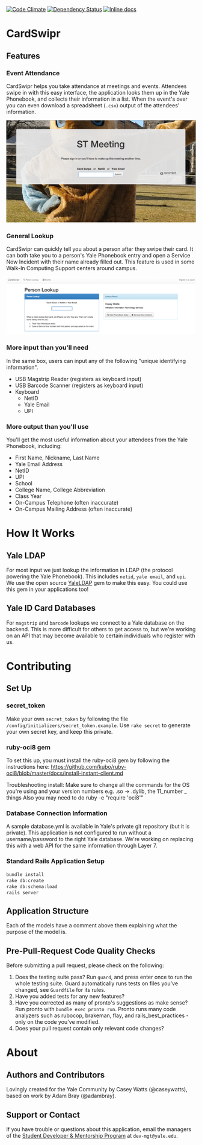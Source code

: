 [![Code Climate](https://img.shields.io/codeclimate/github/YaleSTC/cardswipr.svg)](https://codeclimate.com/github/YaleSTC/cardswipr)
[![Dependency Status](https://gemnasium.com/YaleSTC/cardswipr.svg)](https://gemnasium.com/YaleSTC/cardswipr)
[![Inline docs](http://inch-ci.org/github/yalestc/cardswipr.svg)](http://inch-ci.org/github/yalestc/cardswipr)


# CardSwipr
## Features
### Event Attendance
CardSwipr helps you take attendance at meetings and events. Attendees swipe in with this easy interface, the application looks them up in the Yale Phonebook, and collects their information in a list. When the event's over you can even download a spreadsheet (`.csv`) output of the attendees' information.

![Swipe Screen](READMEImages/SwipeScreenScreenshot.png)


### General Lookup
CardSwipr can quickly tell you about a person after they swipe their card. It can both take you to a person's Yale Phonebook entry and open a Service Now Incident with their name already filled out. This feature is used in some Walk-In Computing Support centers around campus.

![General Lookup](READMEImages/GeneralLookupScreenshot.png)

### More input than you'll need
In the same box, users can input any of the following "unique identifying information".

- USB Magstrip Reader (registers as keyboard input)
- USB Barcode Scanner (registers as keyboard input)
- Keyboard 
  - NetID
  - Yale Email
  - UPI

### More output than you'll use
You'll get the most useful information about your attendees from the Yale Phonebook, including:
  - First Name, Nickname, Last Name
  - Yale Email Address
  - NetID
  - UPI
  - School
  - College Name, College Abbreviation
  - Class Year
  - On-Campus Telephone (often inaccurate)
  - On-Campus Mailing Address (often inaccurate)

# How It Works
## Yale LDAP
For most input we just lookup the information in LDAP (the protocol powering the Yale Phonebook). This includes `netid`, `yale email`, and `upi`. We use the open source [YaleLDAP](http://github.com/YaleSTC/yaleldap) gem to make this easy. You could use this gem in your applications too!

## Yale ID Card Databases
For `magstrip` and `barcode` lookups we connect to a Yale database on the backend. This is more difficult for others to get access to, but we're working on an API that may become available to certain individuals who register with us.


# Contributing
## Set Up
### secret_token
Make your own `secret_token` by following the file `/config/initializers/secret_token.example`. Use `rake secret` to generate your own secret key, and keep this private.

### ruby-oci8 gem
To set this up, you must install the ruby-oci8 gem by following the instructions here:
https://github.com/kubo/ruby-oci8/blob/master/docs/install-instant-client.md

Troubleshooting install: 
Make sure to change all the commands for the OS you're using and your version numbers e.g. .so -> .dylib, the 11_number _ things
Also you may need to do ruby -e "require 'oci8'"

### Database Connection Information
A sample database.yml is available in Yale's private git repository (but it is private). This application is not configured to run without a username/password to the right Yale database. We're working on replacing this with a web API for the same information through Layer 7.

### Standard Rails Application Setup
```
bundle install
rake db:create
rake db:schema:load
rails server
```

## Application Structure
Each of the models have a comment above them explaining what the purpose of the model is.

## Pre-Pull-Request Code Quality Checks
Before submitting a pull request, please check on the following:

1. Does the testing suite pass? Run `guard`, and press enter once to run the whole testing suite. Guard automatically runs tests on files you've changed, see `Guardfile` for its rules.
2. Have you added tests for any new features?
3. Have you corrected as many of pronto's suggestions as make sense? Run pronto with `bundle exec pronto run`. Pronto runs many code analyzers such as rubocop, brakeman, flay, and rails_best_practices - only on the code you've modified.
4. Does your pull request contain only relevant code changes?

# About
## Authors and Contributors
Lovingly created for the Yale Community by Casey Watts (@caseywatts), based on work by Adam Bray (@adambray).

## Support or Contact
If you have trouble or questions about this application, email the managers of the [Student Developer & Mentorship Program](http://yalestc.github.io) at `dev-mgt@yale.edu`.
